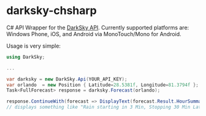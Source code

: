 darksky-chsharp
===============

C# API Wrapper for the [DarkSky API](https://developer.darkskyapp.com/). Currently supported platforms are: Windows Phone, iOS, and Android via MonoTouch/Mono for Android.

Usage is very simple:

```csharp
using DarkSky;

...

var darksky = new DarkSky.Api(YOUR_API_KEY);
var orlando  = new Position { Latitude=28.5381f, Longitude=81.3794f };
Task<FullForecast> response = darksky.Forecast(orlando);

response.ContinueWith(forecast => DisplayText(forecast.Result.HourSummary));
// displays something like "Rain starting in 3 Min, Stopping 30 Min Later"
```
